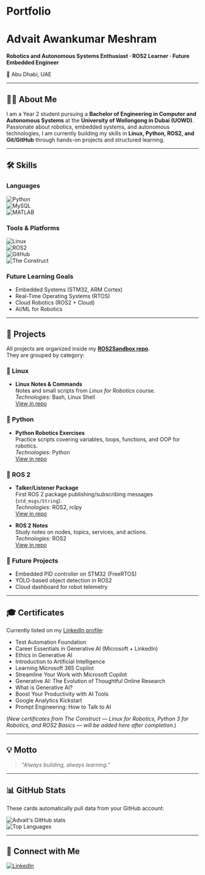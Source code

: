 # Portfolio
# Advait Awankumar Meshram

**Robotics and Autonomous Systems Enthusiast · ROS2 Learner · Future Embedded Engineer**

📍 Abu Dhabi, UAE  

---

## 👨‍💻 About Me
I am a Year 2 student pursuing a **Bachelor of Engineering in Computer and Autonomous Systems** at the **University of Wollongong in Dubai (UOWD)**.  
Passionate about robotics, embedded systems, and autonomous technologies, I am currently building my skills in **Linux, Python, ROS2, and Git/GitHub** through hands-on projects and structured learning.  

---

## 🛠️ Skills

### Languages
![Python](https://img.shields.io/badge/-Python-3776AB?logo=python&logoColor=white)  
![MySQL](https://img.shields.io/badge/-MySQL-4479A1?logo=mysql&logoColor=white)  
![MATLAB](https://img.shields.io/badge/-MATLAB-ff8800?logo=mathworks&logoColor=white)  

### Tools & Platforms
![Linux](https://img.shields.io/badge/-Linux-FCC624?logo=linux&logoColor=black)  
![ROS2](https://img.shields.io/badge/-ROS2-22314E?logo=ros&logoColor=white)  
![GitHub](https://img.shields.io/badge/-GitHub-181717?logo=github&logoColor=white)  
![The Construct](https://img.shields.io/badge/-The%20Construct-00C7B7?style=flat)  

### Future Learning Goals
- Embedded Systems (STM32, ARM Cortex)  
- Real-Time Operating Systems (RTOS)  
- Cloud Robotics (ROS2 + Cloud)  
- AI/ML for Robotics  

---

## 📂 Projects

All projects are organized inside my **[ROS2Sandbox repo](https://github.com/advaitmeshram/ROS2-sandbox)**.  
They are grouped by category:

### 🔹 Linux
- **Linux Notes & Commands**  
  Notes and small scripts from *Linux for Robotics* course.  
  *Technologies:* Bash, Linux Shell  
  [View in repo](https://github.com/advaitmeshram/ROS2-sandbox/tree/main/linux-notes)

### 🔹 Python
- **Python Robotics Exercises**  
  Practice scripts covering variables, loops, functions, and OOP for robotics.  
  *Technologies:* Python  
  [View in repo](https://github.com/advaitmeshram/ROS2-sandbox/tree/main/python-robotics)

### 🔹 ROS 2
- **Talker/Listener Package**  
  First ROS 2 package publishing/subscribing messages (`std_msgs/String`).  
  *Technologies:* ROS2, rclpy  
  [View in repo](https://github.com/advaitmeshram/ROS2-sandbox/tree/main/colcon_ws/src/talker_listener)  

- **ROS 2 Notes**  
  Study notes on nodes, topics, services, and actions.  
  *Technologies:* ROS2  
  [View in repo](https://github.com/advaitmeshram/ROS2-sandbox/tree/main/ros2-basics)

### 🔹 Future Projects
- Embedded PID controller on STM32 (FreeRTOS)  
- YOLO-based object detection in ROS2  
- Cloud dashboard for robot telemetry  

---

## 🎓 Certificates

Currently listed on my [LinkedIn profile](https://www.linkedin.com/in/advait-awankumar-meshram-b75a80333/):  

- Test Automation Foundation  
- Career Essentials in Generative AI (Microsoft + LinkedIn)  
- Ethics in Generative AI  
- Introduction to Artificial Intelligence  
- Learning Microsoft 365 Copilot  
- Streamline Your Work with Microsoft Copilot  
- Generative AI: The Evolution of Thoughtful Online Research  
- What is Generative AI?  
- Boost Your Productivity with AI Tools  
- Google Analytics Kickstart  
- Prompt Engineering: How to Talk to AI  

(*New certificates from The Construct — Linux for Robotics, Python 3 for Robotics, and ROS2 Basics — will be added here after completion.*)

---

## 💡 Motto
> *"Always building, always learning."*

---

## 📊 GitHub Stats

These cards automatically pull data from your GitHub account:

![Advait's GitHub stats](https://github-readme-stats.vercel.app/api?username=advaitmeshram&show_icons=true&theme=tokyonight)  
![Top Languages](https://github-readme-stats.vercel.app/api/top-langs/?username=advaitmeshram&layout=compact&theme=tokyonight)

---

## 🔗 Connect with Me
[![LinkedIn](https://img.shields.io/badge/-LinkedIn-0077B5?logo=linkedin&logoColor=white)](https://www.linkedin.com/in/advait-awankumar-meshram-b75a80333/)

